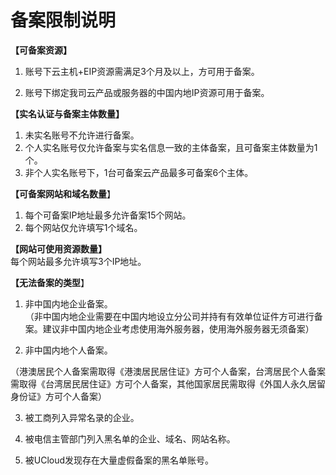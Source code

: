 

# 备案限制说明

**【可备案资源】**  
1. 账号下云主机+EIP资源需满足3个月及以上，方可用于备案。

2. 账号下绑定我司云产品或服务器的中国内地IP资源可用于备案。

**【实名认证与备案主体数量】**  
1. 未实名账号不允许进行备案。  
2. 个人实名账号仅允许备案与实名信息一致的主体备案，且可备案主体数量为1个。  
3. 非个人实名账号下，1台可备案云产品最多可备案6个主体。  

**【可备案网站和域名数量**】  
1. 每个可备案IP地址最多允许备案15个网站。  
2. 每个网站仅允许填写1个域名。  

**【网站可使用资源数量】**  
每个网站最多允许填写3个IP地址。   

**【无法备案的类型**】  
1. 非中国内地企业备案。  
（非中国内地企业需要在中国内地设立分公司并持有有效单位证件方可进行备案。建议非中国内地企业考虑使用海外服务器，使用海外服务器无须备案）  

2. 非中国内地个人备案。

（港澳居民个人备案需取得《港澳居民居住证》方可个人备案，台湾居民个人备案需取得《台湾居民居住证》方可个人备案，其他国家居民需取得《外国人永久居留身份证》方可个人备案）

3. 被工商列入异常名录的企业。  

4. 被电信主管部门列入黑名单的企业、域名、网站名称。  

5. 被UCloud发现存在大量虚假备案的黑名单账号。